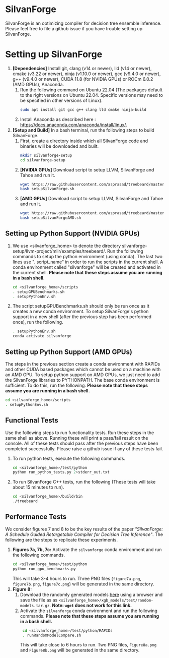 # SilvanForge 
SilvanForge is an optimizing compiler for decision tree ensemble inference. Please feel free to file a github issue if you have trouble setting up SilvanForge.

# Setting up SilvanForge
1. **[Dependencies]** Install git, clang (v14 or newer), lld (v14 or newer), cmake (v3.22 or newer), ninja (v1.10.0 or newer), gcc (v9.4.0 or newer), g++ (v9.4.0 or newer), CUDA 11.8 (for NVIDIA GPUs) or ROCm 6.0.2 (AMD GPUs), Anaconda.
    1. Run the following command on Ubuntu 22.04 (The packages default to the right versions on Ubuntu 22.04. Specific versions may need to be specified in other versions of Linux).
        ```bash
        sudo apt install git gcc g++ clang lld cmake ninja-build
        ```
    2. Install Anaconda as described here : https://docs.anaconda.com/anaconda/install/linux/.
2. **[Setup and Build]** In a bash terminal, run the following steps to build SilvanForge.
    1. First, create a directory inside which all SilvanForge code and binaries will be downloaded and built.
        ```bash
        mkdir silvanforge-setup
        cd silvanforge-setup
        ```
    2. **[NVIDIA GPUs]** Download script to setup LLVM, SilvanForge and Tahoe and run it.
        ```bash
        wget https://raw.githubusercontent.com/asprasad/treebeard/master/scripts/setupSilvanForge.sh
        bash setupSilvanForge.sh
        ```
    3. **[AMD GPUs]** Download script to setup LLVM, SilvanForge and Tahoe and run it.
        ```bash
        wget https://raw.githubusercontent.com/asprasad/treebeard/master/scripts/setupSilvanForgeAMD.sh
        bash setupSilvanForgeAMD.sh
        ```
## Setting up Python Support (NVIDIA GPUs)
1. We use <silvanforge_home> to denote the directory silvanforge-setup/llvm-project/mlir/examples/treebeard/. Run the following commands to setup the python environment (using conda). The last two lines use ". script_name" in order to run the scripts in the current shell. A conda environment called "silvanforge" will be created and activated in the current shell. **Please note that these steps assume you are running in a bash shell.**
    ```bash
    cd <silvanforge_home>/scripts
    . setupGPUBenchmarks.sh
    . setupPythonEnv.sh
    ```
2.  The script setupGPUBenchmarks.sh should only be run once as it creates a new conda environment.
To setup SilvanForge's python support in a new shell (after the previous step has been performed once), run the following.
    ```bash
    . setupPythonEnv.sh
    conda activate silvanforge
    ```

## Setting up Python Support (AMD GPUs)
The steps in the previous section create a conda environment with RAPIDs and other CUDA based packages which cannot be used on a machine with an AMD GPU. To setup python support on AMD GPUs, we just need to add the SilvanForge libraries to PYTHONPATH. The base conda environment is sufficient. To do this, run the following. **Please note that these steps assume you are running in a bash shell.**
```bash
cd <silvanforge_home>/scripts
. setupPythonEnv.sh
```

## Functional Tests
Use the following steps to run functionality tests. Run these steps in the same shell as above. Running these will print a pass/fail result on the console. All of these tests should pass after the previous steps have been completed successfully. Please raise a github issue if any of these tests fail.
1. To run python tests, execute the following commands.
    ```bash
    cd <silvanforge_home>/test/python
    python run_python_tests.py 2>stderr_out.txt
    ```
2. To run SilvanForge C++ tests, run the following (These tests will take about 15 minutes to run).
    ```bash
    cd <silvanforge_home>/build/bin
    ./treebeard
    ```

## Performance Tests
We consider figures 7 and 8 to be the key results of the paper _"SilvanForge: A Schedule Guided Retargetable Compiler for Decision Tree Inference"_. The following are the steps to replicate these experiments. 
1. **Figures 7a, 7b, 7c:** Activate the ```silvanforge``` conda environment and run the following commands.
    ```bash
    cd <silvanforge_home>/test/python
    python run_gpu_benchmarks.py
    ```
    This will take 3-4 hours to run. Three PNG files (```figure7a.png```, ```figure7b.png```, ```figure7c.png```) will be generated in the same directory.
2. **Figure 8:** 
    1. Download the randomly generated models [here](https://drive.google.com/file/d/1ip_3iaINDO0oZAEI8avS2gUfkR4Hjs4g/view?usp=drive_link) using a browser and save the file as as ```<silvanforge_home>/xgb_models/test/random-models.tar.gz```. **Note: ```wget``` does not work for this link.**    
    2. Activate the ```silvanforge``` conda environment and run the following commands. **Please note that these steps assume you are running in a bash shell.**
       ```bash
        cd <silvanforge_home>/test/python/RAPIDs
        . runRandomModelCompare.sh
       ```
       This will take close to 6 hours to run. Two PNG files, ```Figure8a.png``` and ```Figure8b.png``` will be generated in the same directory.

